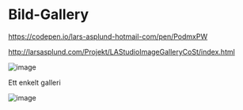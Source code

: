 # Bild-Gallery
https://codepen.io/lars-asplund-hotmail-com/pen/PodmxPW

http://larsasplund.com/Projekt/LAStudioImageGalleryCoSt/index.html

![image](https://user-images.githubusercontent.com/50366078/220596740-16d8d128-2398-4d3b-adc5-e806c2407e59.png)

Ett enkelt galleri

![image](https://user-images.githubusercontent.com/50366078/220596861-83c24c10-0662-4dfe-9028-abdd03caae18.png)

